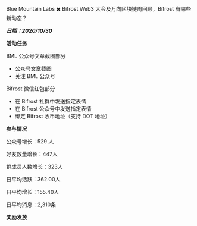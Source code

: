 Blue Mountain Labs ✖️ Bifrost Web3 大会及万向区块链周回顾，Bifrost 有哪些新动态？

***日期：2020/10/30***

**活动任务**

BML 公众号文章截图部分

- 公众号文章截图
- 关注 BML 公众号

Bifrost 微信红包部分

- 在 Bifrost 社群中发送指定表情
- 在 Bifrost 公众号中发送指定表情
- 绑定 Bifrost 收币地址（支持 DOT 地址）

**参与情况**

公众号增长：529 人

好友数量增长：447人

群成员人数增长：323人

日平均活跃：362.00人

日平均增长：155.40人

日平均消息：2,310条

**奖励发放**
